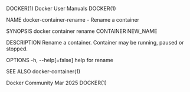 DOCKER(1)							      Docker User Manuals							     DOCKER(1)

NAME
       docker-container-rename - Rename a container

SYNOPSIS
       docker container rename CONTAINER NEW_NAME

DESCRIPTION
       Rename a container.  Container may be running, paused or stopped.

OPTIONS
       -h, --help[=false]      help for rename

SEE ALSO
       docker-container(1)

Docker Community							   Mar 2025								     DOCKER(1)

